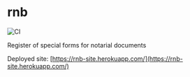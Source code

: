 # rnb

![CI](https://github.com/components-of-software-engineering/rnb/workflows/CI/badge.svg)

Register of special forms for notarial documents

Deployed site: [https://rnb-site.herokuapp.com/](https://rnb-site.herokuapp.com/)
